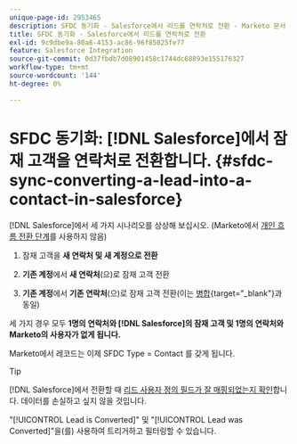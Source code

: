 ```yaml
---
unique-page-id: 2953465
description: SFDC 동기화 - Salesforce에서 리드를 연락처로 전환 - Marketo 문서 - 제품 설명서
title: SFDC 동기화 - Salesforce에서 리드를 연락처로 전환
exl-id: 9c9dbe9a-80a6-4153-ac86-96f85025fe77
feature: Salesforce Integration
source-git-commit: 0d37fbdb7d08901458c1744dc68893e155176327
workflow-type: tm+mt
source-wordcount: '144'
ht-degree: 0%

---
```


# SFDC 동기화: [!DNL Salesforce]에서 잠재 고객을 연락처로 전환합니다. {#sfdc-sync-converting-a-lead-into-a-contact-in-salesforce}

[!DNL Salesforce]에서 세 가지 시나리오를 상상해 보십시오. (Marketo에서 [개인 흐름 전환 단계](/help/marketo/product-docs/core-marketo-concepts/smart-campaigns/flow-actions/convert-person.md)를 사용하지 않음)

1. 잠재 고객을 **새 연락처 및 새 계정으로 전환**
1. **기존 계정**&#x200B;에서 **새 연락처**(으)로 잠재 고객 전환

1. **기존 계정**&#x200B;에서 **기존 연락처**(으)로 잠재 고객 전환(이는 [병합](/help/marketo/product-docs/crm-sync/salesforce-sync/sfdc-sync-details/sfdc-sync-merging-a-lead-contact-person.md){target="_blank"}과 동일)

세 가지 경우 모두 **1명의 연락처와 [!DNL Salesforce]의 잠재 고객 및 1명의 연락처와 Marketo의 사용자가 없게 됩니다.**

Marketo에서 레코드는 이제 SFDC Type = Contact 를 갖게 됩니다.

>[!TIP]
>
>[!DNL Salesforce]에서 전환할 때 [리드 사용자 정의 필드가 잘 매핑되었는지 확인](https://help.salesforce.com/apex/HTViewHelpDoc?id=customize_mapleads.htm)합니다. 데이터를 손실하고 싶지 않을 것입니다.

&quot;[!UICONTROL Lead is Converted]&quot; 및 &quot;[!UICONTROL Lead was Converted]&quot;을(를) 사용하여 트리거하고 필터링할 수 있습니다.
